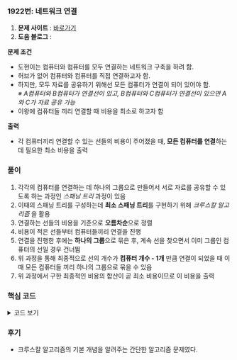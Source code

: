 ### 1922번: 네트워크 연결

1. **문제 사이트** : [바로가기](https://www.acmicpc.net/problem/1922)
2. **도움 블로그** : 

**문제 조건**
- 도현이는 컴퓨터와 컴퓨터를 모두 연결하는 네트워크 구축을 하려 함.
- 허브가 없어 컴퓨터와 컴퓨터를 직접 연결하고자 함.
- 하지만, 모두 자료를 공유하기 위해선 모든 컴퓨터가 연결이 되어 있어야 함.  
_※ A컴퓨터와 B컴퓨터가 연결선이 있고, B컴퓨터와 C컴퓨터가 연결선이 있으면 A와 C가 자료 공유 가능_
- 이왕에 컴퓨터들 끼리 연결할 때 비용을 최소로 하고자 함

**출력**  
- 각 컴퓨터끼리 연결할 수 있는 선들의 비용이 주어졌을 때, **모든 컴퓨터를 연결**하는데 필요한 최소 비용을 출력

### 풀이
1. 각각의 컴퓨터를 연결하는 데 하나의 그룹으로 만들어서 서로 자료를 공유할 수 있도록 하는 과정인 _스패닝 트리_ 과정이 있음
2. 이때의 스패닝 트리를 구성하는데 **최소 스패닝 트리**를 구현하기 위해 _크루스칼 알고리즘_ 을 활용
3. 연결하는 선들의 비용을 기준으로 **오름차순**으로 정렬
4. 비용이 적은 선들부터 컴퓨터들끼리 연결을 진행
5. 연결을 진행한 후에는 **하나의 그룹**으로 묶은 후, 계속 선을 찾으면서 이미 그룹인 컴퓨터의 선일 경우 건너뜀
6. 위 과정을 통해 최종적으로 선의 개수가 **컴퓨터 개수 - 1개** 만큼 연결이 되었을 때 이때 모든 컴퓨터들 끼리 하나의 그룹으로 묶을 수 있음
7. 위 과정에서 구한 최종적인 비용의 합산이 곧 최소 비용이므로 이 비용을 출력

### 핵심 코드

<details>
<summary>코드 보기</summary>

```cpp
void solve() {
    sort(networks.begin(), networks.end());
    
    int net_cnt = 0, net_weight = 0;
    for(auto &net : networks) {
        int st = net[1], end = net[2];
        if(Find(st) == Find(end)) continue;
        
        Union(st, end);
        net_weight += net[0];
        
        if(++net_cnt == n - 1) break;
    }
    
    cout << net_weight << '\n';
}
```
- 컴퓨터의 연결 선들인 `networks`를 비용을 기준으로 오름차순으로 `sort()`
- 연결 선의 개수인 `net_cnt`와 연결했을 때의 비용 합산인 `net_weight`
- `networks`에서 1번째 위치는 시작 컴퓨터, 2번째 위치는 도착 컴퓨터
- 시작 컴퓨터와 도착 컴퓨터의 `Find()`를 통해 `parents[]`를 찾아서 서로 같으면은 하나의 그룹임으로 건너뜀
- 서로 다른 그룹이면은 하나의 그룹으로 합쳐야 함으로 `Union()` 진행
- 이때의 연결 비용인 `net[0]`을 `net_weight`에 합산
- `net_cnt`를 1 증가시킨 후 연결 선이 _컴퓨터의 개수 - 1_ 과 비교해서 같으면은 모든 컴퓨터가 연결된 것이므로 반복문 종료
- 최종적으로 구한 최소비용인 `net_weight`를 출력
</details>

### 후기
- 크루스칼 알고리즘의 기본 개념을 알려주는 간단한 알고리즘 문제였다.